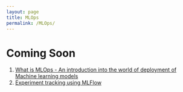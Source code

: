 ```yaml
---
layout: page
title: MLOps 
permalink: /MLOps/
---
```


# Coming Soon

1. [What is MLOps - An introduction into the world of deployment of Machine learning models](./_posts/2024-04-01-Business-value-MLOps.markdown)
2. [Experiment tracking using MLFlow](./_posts/2024-04-02-Experiment-tracking.markdown)

